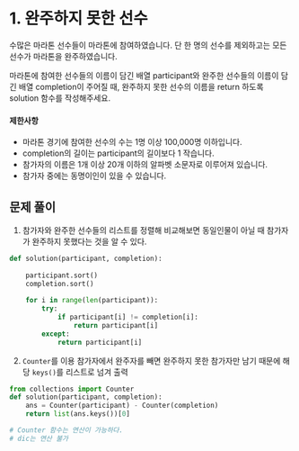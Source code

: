 # 1. 완주하지 못한 선수

수많은 마라톤 선수들이 마라톤에 참여하였습니다. 단 한 명의 선수를 제외하고는 모든 선수가 마라톤을 완주하였습니다.

마라톤에 참여한 선수들의 이름이 담긴 배열 participant와 완주한 선수들의 이름이 담긴 배열 completion이 주어질 때, 완주하지 못한 선수의 이름을 return 하도록 solution 함수를 작성해주세요.

#### 제한사항

- 마라톤 경기에 참여한 선수의 수는 1명 이상 100,000명 이하입니다.
- completion의 길이는 participant의 길이보다 1 작습니다.
- 참가자의 이름은 1개 이상 20개 이하의 알파벳 소문자로 이루어져 있습니다.
- 참가자 중에는 동명이인이 있을 수 있습니다.

## 문제 풀이

1. 참가자와 완주한 선수들의 리스트를 정렬해 비교해보면 동일인물이 아닐 때 참가자가 완주하지 못했다는 것을 알 수 있다. 

```python
def solution(participant, completion):
    
    participant.sort()
    completion.sort()
    
    for i in range(len(participant)):
        try:
            if participant[i] != completion[i]:
                return participant[i]
        except:
            return participant[i]
```

2. `Counter`를 이용 참가자에서 완주자를 빼면 완주하지 못한 참가자만 남기 때문에 해당 `keys()`를 리스트로 넘겨 출력

```python
from collections import Counter
def solution(participant, completion):
    ans = Counter(participant) - Counter(completion)
    return list(ans.keys())[0]

# Counter 함수는 연산이 가능하다.
# dic는 연산 불가
```

